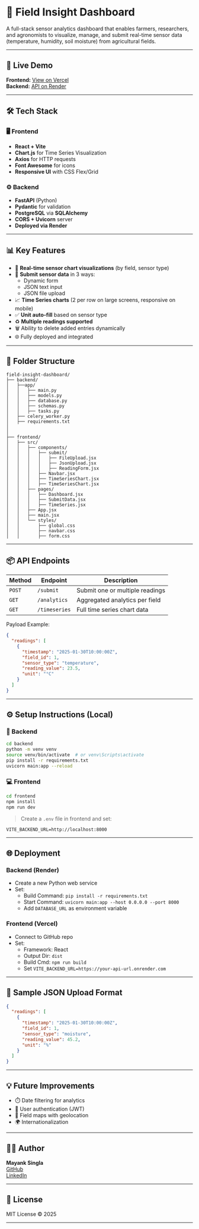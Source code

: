 
# 🌾 Field Insight Dashboard

A full-stack sensor analytics dashboard that enables farmers, researchers, and agronomists to visualize, manage, and submit real-time sensor data (temperature, humidity, soil moisture) from agricultural fields.

---

## 🚀 Live Demo

**Frontend:** [View on Vercel](https://feild-insight.vercel.app?_vercel_share=IcQ9RvdZepEqlchohDwtesuZqqSehVgU)  
**Backend:** [API on Render](https://feild-insight.onrender.com/analytics)  

---

## 🛠 Tech Stack

### 🖥 Frontend
- **React + Vite**
- **Chart.js** for Time Series Visualization
- **Axios** for HTTP requests
- **Font Awesome** for icons
- **Responsive UI** with CSS Flex/Grid

### ⚙ Backend
- **FastAPI** (Python)
- **Pydantic** for validation
- **PostgreSQL** via **SQLAlchemy**
- **CORS + Uvicorn** server
- **Deployed via Render**

---

## 📊 Key Features

- 🔁 **Real-time sensor chart visualizations** (by field, sensor type)
- 🧾 **Submit sensor data** in 3 ways:
  - Dynamic form
  - JSON text input
  - JSON file upload
- 📈 **Time Series charts** (2 per row on large screens, responsive on mobile)
- ✅ **Unit auto-fill** based on sensor type
- ♻️ **Multiple readings supported**
- 🗑️ Ability to delete added entries dynamically
- 🌐 Fully deployed and integrated

---

## 📁 Folder Structure

```
field-insight-dashboard/
├── backend/
│   ├──app/
│   │   ├── main.py
│   │   ├── models.py
│   │   ├── database.py
│   │   ├── schemas.py
│   │   ├── tasks.py
│   ├── celery_worker.py
│   ├── requirements.txt
│
│
├── frontend/
│   ├── src/
│   │   ├── components/
│   │   │   ├── submit/
│   │   │   │   ├── FileUpload.jsx
│   │   │   │   ├── JsonUpload.jsx
│   │   │   │   ├── ReadingForm.jsx
│   │   │   ├── Navbar.jsx
│   │   │   ├── TimeSeriesChart.jsx
│   │   │   ├── TimeSeriesChart.jsx
│   │   ├── pages/
│   │   │   ├── Dashboard.jsx
│   │   │   ├── SubmitData.jsx
│   │   │   ├── TimeSeries.jsx
│   │   ├── App.jsx
│   │   ├── main.jsx
│   │   └── styles/
│   │       ├── global.css
│   │       ├── navbar.css
│   │       ├── form.css
```

---

## 📦 API Endpoints

| Method | Endpoint        | Description                       |
|--------|------------------|-----------------------------------|
| `POST` | `/submit`        | Submit one or multiple readings  |
| `GET`  | `/analytics`     | Aggregated analytics per field   |
| `GET`  | `/timeseries`    | Full time series chart data      |

Payload Example:
```json
{
  "readings": [
    {
      "timestamp": "2025-01-30T10:00:00Z",
      "field_id": 1,
      "sensor_type": "temperature",
      "reading_value": 23.5,
      "unit": "°C"
    }
  ]
}
```

---

## ⚙️ Setup Instructions (Local)

### 🔧 Backend

```bash
cd backend
python -m venv venv
source venv/bin/activate  # or venv\Scripts\activate
pip install -r requirements.txt
uvicorn main:app --reload
```

### 💻 Frontend

```bash
cd frontend
npm install
npm run dev
```

> Create a `.env` file in frontend and set:
```env
VITE_BACKEND_URL=http://localhost:8000
```

---

## 🌐 Deployment

### Backend (Render)
- Create a new Python web service
- Set:
  - Build Command: `pip install -r requirements.txt`
  - Start Command: `uvicorn main:app --host 0.0.0.0 --port 8000`
  - Add `DATABASE_URL` as environment variable

### Frontend (Vercel)
- Connect to GitHub repo
- Set:
  - Framework: React
  - Output Dir: `dist`
  - Build Cmd: `npm run build`
  - Set `VITE_BACKEND_URL=https://your-api-url.onrender.com`

---

## 🧪 Sample JSON Upload Format

```json
{
  "readings": [
    {
      "timestamp": "2025-01-30T10:00:00Z",
      "field_id": 1,
      "sensor_type": "moisture",
      "reading_value": 45.2,
      "unit": "%"
    }
  ]
}
```

---

## 💡 Future Improvements

- ⏱️ Date filtering for analytics
- 👥 User authentication (JWT)
- 📍 Field maps with geolocation
- 🌍 Internationalization

---

## 👨‍💻 Author

**Mayank Singla**  
[GitHub](https://github.com/mayanksingla910)  
[LinkedIn](https://www.linkedin.com/in/mayanksingla910)  

---

## 📄 License

MIT License © 2025

---
